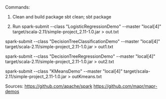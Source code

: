 Commands:
1. Clean and build package
sbt clean; sbt package

2. Run
spark-submit --class  "LogisticRegressionDemo" --master "local[4]" target/scala-2.11/simple-project_2.11-1.0.jar > out.txt

spark-submit --class  "DecisionTreeClassificationDemo" --master "local[4]" target/scala-2.11/simple-project_2.11-1.0.jar > out1.txt

spark-submit --class  "DecisionTreeRegressionDemo" --master "local[4]" target/scala-2.11/simple-project_2.11-1.0.jar > out2.txt

spark-submit --class  "KMeansDemo" --master "local[4]" target/scala-2.11/simple-project_2.11-1.0.jar > outKmeans.txt

Sources:
https://github.com/apache/spark
https://github.com/mapr/mapr-demos
